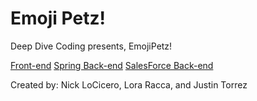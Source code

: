 # Emoji Petz!

Deep Dive Coding presents, EmojiPetz!

[Front-end](http://emoji-pets.github.io/emoji-pets)
[Spring Back-end](http://emoji-pets.github.io/emoji-pets-servce)
[SalesForce Back-end](http://emoji-pets.github.io/salesforce-oauth-relay)

Created by: Nick LoCicero, Lora Racca, and Justin Torrez
